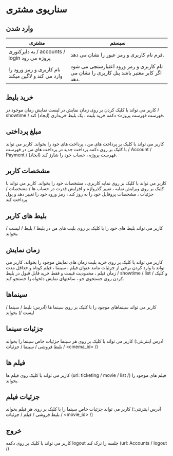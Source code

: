 # سناریوی مشتری

## وارد شدن

 
 مشتری | سیستم
 ------------- | -------------
 به دایرکتوری / accounts / login  پروژه می رود | فرم نام کاربری و رمز عبور را نشان می دهد.
 نام کاربری و رمز ورود را وارد می کند و لاگین میکند | نام کاربری و رمز ورود اعتبارسنجی  می شود اگر کابر معتبر باشد پنل کاربری را نشان می دهد.
 
 ## خرید بلیط

 کاربر می تواند با کلیک کردن بر روی زمان نمایش در لیست نمایش زمان موجود در / showtime / فهرست فهرست پروژه> دکمه خرید بلیت ، یک بلیط خریداری (ایجاد) کند.
 
 ## مبلغ پرداختی

 کاربر می تواند با کلیک بر پرداخت های من ، پرداخت های خود را بخواند.
 کاربر می تواند با کلیک بر روی دکمه پرداخت جدید در پرداخت های من در فهرست / Account / Payment / فهرست پروژه ، حساب خود را شارژ کند (ایجاد).
 
 ## مشخصات کاربر

 کاربر می تواند با کلیک بر روی نمایه کاربری ، مشخصات خود را بخواند.
 کاربر می تواند با کلیک بر روی ویرایش نمایه ، تغییر گذرواژه و افزایش قدرت در حساب ها / مشخصات / جزئیات ، مشخصات پروفایل خود را به روز کند ، رمز ورود خود را تغییر دهد و پول پرداخت کند
 
 ## بلیط های کاربر

 کاربر می تواند بلیط های خود را با کلیک بر روی بلیت های من در بلیط / بلیط / لیست / بخواند.
 
 ## زمان نمایش

 کاربر می تواند با کلیک بر روی خرید بلیت زمان های نمایش موجود را بخواند.
 کاربر می تواند با وارد کردن برخی از جزئیات مانند عنوان فیلم ، سینما ، فیلم کوتاه و حداقل مدت زمان فیلم ، محدودیت قیمت و فقط خرید قابل قبول در بلیط / showtime / list / و کلیک کردن روی جستجوی جو ، ساعتهای نمایش دلخواه را جستجو کند.
 
 ## سینماها

 کاربر می تواند سینماهای موجود را با کلیک بر روی سینما ها (آدرس: بلیط / سینما / لیست /) بخواند
 
 ## جزئیات سینما

 کاربر می تواند با کلیک بر روی هر سینما جزئیات خاص سینما را بخواند (آدرس اینترنتی: بلیط فروشی / سینما / جزئیات / <cinema_id> /)
 
 ## فیلم ها

 کاربر می تواند با کلیک روی فیلم ها (url: ticketing / movie / list /) فیلم های موجود را بخواند.
 
 ## جزئیات فیلم

 کاربر می تواند جزئیات خاص سینما را با کلیک بر روی هر فیلم بخواند (آدرس اینترنتی: بلیط فروشی / فیلم / جزئیات / <movie_id> /)
 
 ## خروج

 کاربر می تواند با کلیک بر روی دکمه logout جلسه را ترک کند (url: Accounts / logout /)
